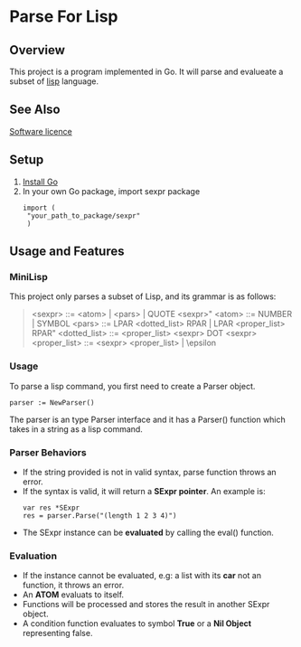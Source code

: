 # Parse For Lisp

## Overview
This project is a program implemented in Go. It will parse and evalueate a subset of [lisp](https://clisp.sourceforge.io/) language.

## See Also
[Software licence](https://opensource.org/license/mit)

## Setup
1. [Install Go](https://go.dev/dl/)
2. In your own Go package, import sexpr package
   ```
   import (
  	"your_path_to_package/sexpr"
    )
   ```

## Usage and Features

### MiniLisp
This project only parses a subset of Lisp, and its grammar is as follows:
> \<sexpr\> ::= \<atom\> | \<pars\> | QUOTE \<sexpr\>"
> \<atom\> ::= NUMBER | SYMBOL
> \<pars\> ::= LPAR \<dotted_list\> RPAR | LPAR \<proper_list\> RPAR"
> \<dotted_list\> ::= \<proper_list\> \<sexpr\> DOT \<sexpr\>
> \<proper_list\> ::= \<sexpr\> \<proper_list\> | \epsilon

### Usage
To parse a lisp command, you first need to create a Parser object.
```
parser := NewParser()
```
The parser is an type Parser interface and it has a Parser() function which takes in a string as a lisp command.

### Parser Behaviors
- If the string provided is not in valid syntax, parse function throws an error.
- If the syntax is valid, it will return a **SExpr pointer**. An example is:
  ```
  var res *SExpr
  res = parser.Parse("(length 1 2 3 4)")
  ```
- The SExpr instance can be **evaluated** by calling the eval() function.

### Evaluation
- If the instance cannot be evaluated, e.g: a list with its **car** not an function, it throws an error.
- An **ATOM** evaluats to itself.
- Functions will be processed and stores the result in another SExpr object.
- A condition function evaluates to symbol **True** or a **Nil Object** representing false.
